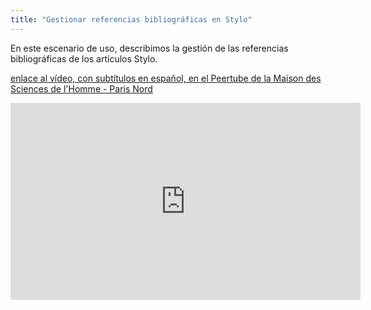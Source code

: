 ```yaml
---
title: "Gestionar referencias bibliográficas en Stylo"
---
```


En este escenario de uso, describimos la gestión de las referencias bibliográficas de los artículos Stylo.

[enlace al vídeo, con subtítulos en español, en el Peertube de la Maison des Sciences de l'Homme - Paris Nord](https://video.mshparisnord.fr/w/pHR28svrxf7tihxfFjLWAM?subtitle=es)

<iframe title="Gérer ses références bibliographiques dans Stylo" width="560" height="315" src="https://video.mshparisnord.fr/videos/embed/c019e49f-da2c-4c9b-87dc-383b37cf45d9?subtitle=es" frameborder="0" allowfullscreen="" sandbox="allow-same-origin allow-scripts allow-popups allow-forms"></iframe>

